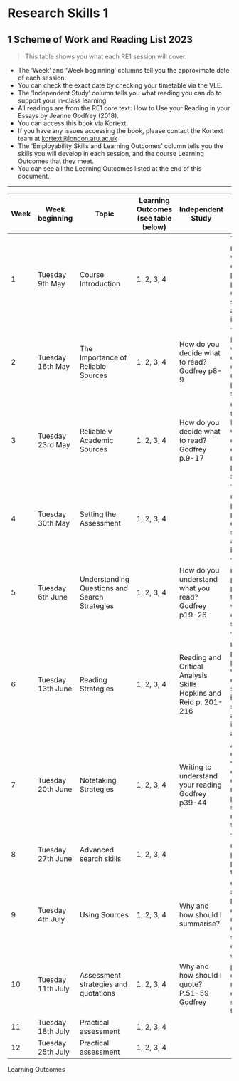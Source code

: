 # Research Skills 1 

## 1 Scheme of Work and Reading List 2023
>This table shows you what each RE1 session will cover.

- The ‘Week’ and ‘Week beginning’ columns tell you the approximate date of each session. 
- You can check the exact date by checking your timetable via the VLE.
- The ‘Independent Study’ column tells you what reading you can do to support your in-class learning.
- All readings are from the RE1 core text: How to Use your Reading in your Essays by Jeanne Godfrey (2018).
- You can access this book via Kortext. 
- If you have any issues accessing the book, please contact the Kortext team at kortext@london.aru.ac.uk
- The ‘Employability Skills and Learning Outcomes’ column tells you the skills you will develop in each session, and the course Learning Outcomes that they meet. 
- You can see all the Learning Outcomes listed at the end of this document.
---

|Week|Week beginning|Topic|Learning Outcomes (see table below)|	Independent Study|	Employability Skills|
|----|--------------|-----|-----------------------------------|------------------|----------------------|
|1|Tuesday 9th May|	Course Introduction	|1, 2, 3, 4||		Time management, working collaboratively, planning projects, communication skills, listening and following instructions.|
|2|Tuesday 16th May|The Importance of Reliable Sources|	1, 2, 3, 4|	How do you decide what to read? Godfrey p8-9|	Time Management, written communication, decision making and problem solving|
|3|Tuesday 23rd May|Reliable v Academic Sources|	1, 2, 3, 4|	How do you decide what to read? Godfrey p.9-17| 	Critical thinking, time Management, written communication, decision making and problem solving|
|4|Tuesday 30th May|Setting the Assessment|	1, 2, 3, 4||	Time management, planning projects, communication skills, listening and following instructions
|5|Tuesday 6th June|Understanding Questions and Search Strategies|1, 2, 3, 4|How do you understand what you read? Godfrey p19-26| Time management, planning projects, critical thinking, written communication skills|
|6|Tuesday 13th June|Reading Strategies|1, 2, 3, 4|	Reading and Critical Analysis Skills Hopkins and Reid p. 201-216|Time management, planning projects, written communication skills, interpersonal skills, listening and following instructions and flexibility.|  
|7|Tuesday 20th June|Notetaking Strategies|1, 2, 3, 4|Writing to understand your reading Godfrey p39-44|Attention to detail, IT skills, written communication, decision making and problem solving, reacting to feedback.| 
|8|Tuesday 27th June|Advanced search skills|1, 2, 3, 4||Time management, planning projects, critical thinking|
|9|Tuesday 4th July	|Using Sources|1, 2, 3, 4|Why and how should I summarise?|  Godfrey P. 72-80	Persuasive language, critical thinking, reflection, communication skills, organisation. |
|10|Tuesday 11th July|Assessment strategies and quotations|1, 2, 3, 4|Why and how should I quote? P.51-59 Godfrey|Writing skills, proofreading, critical thinking, reflection, communication skills, attention to detail.|
|11|Tuesday 18th July|Practical assessment|1, 2, 3, 4|		
|12|Tuesday 25th July|Practical assessment|1, 2, 3, 4|		

Learning Outcomes

 
